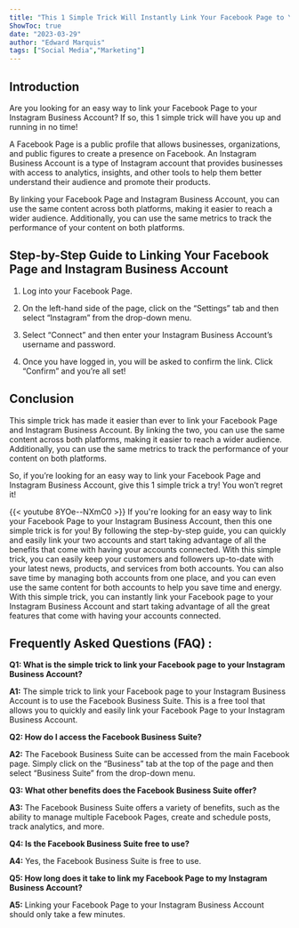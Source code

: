 ```yaml
---
title: "This 1 Simple Trick Will Instantly Link Your Facebook Page to Your Instagram Business Account!"
ShowToc: true 
date: "2023-03-29"
author: "Edward Marquis" 
tags: ["Social Media","Marketing"]
---
```

## Introduction

Are you looking for an easy way to link your Facebook Page to your Instagram Business Account? If so, this 1 simple trick will have you up and running in no time!

A Facebook Page is a public profile that allows businesses, organizations, and public figures to create a presence on Facebook. An Instagram Business Account is a type of Instagram account that provides businesses with access to analytics, insights, and other tools to help them better understand their audience and promote their products.

By linking your Facebook Page and Instagram Business Account, you can use the same content across both platforms, making it easier to reach a wider audience. Additionally, you can use the same metrics to track the performance of your content on both platforms.

## Step-by-Step Guide to Linking Your Facebook Page and Instagram Business Account

1. Log into your Facebook Page.

2. On the left-hand side of the page, click on the “Settings” tab and then select “Instagram” from the drop-down menu.

3. Select “Connect” and then enter your Instagram Business Account’s username and password.

4. Once you have logged in, you will be asked to confirm the link. Click “Confirm” and you’re all set!

## Conclusion

This simple trick has made it easier than ever to link your Facebook Page and Instagram Business Account. By linking the two, you can use the same content across both platforms, making it easier to reach a wider audience. Additionally, you can use the same metrics to track the performance of your content on both platforms.

So, if you’re looking for an easy way to link your Facebook Page and Instagram Business Account, give this 1 simple trick a try! You won’t regret it!

{{< youtube 8YOe--NXmC0 >}} 
If you're looking for an easy way to link your Facebook Page to your Instagram Business Account, then this one simple trick is for you! By following the step-by-step guide, you can quickly and easily link your two accounts and start taking advantage of all the benefits that come with having your accounts connected. With this simple trick, you can easily keep your customers and followers up-to-date with your latest news, products, and services from both accounts. You can also save time by managing both accounts from one place, and you can even use the same content for both accounts to help you save time and energy. With this simple trick, you can instantly link your Facebook page to your Instagram Business Account and start taking advantage of all the great features that come with having your accounts connected.

## Frequently Asked Questions (FAQ) :
**Q1: What is the simple trick to link your Facebook page to your Instagram Business Account?**

**A1:** The simple trick to link your Facebook page to your Instagram Business Account is to use the Facebook Business Suite. This is a free tool that allows you to quickly and easily link your Facebook Page to your Instagram Business Account. 

**Q2: How do I access the Facebook Business Suite?**

**A2:** The Facebook Business Suite can be accessed from the main Facebook page. Simply click on the “Business” tab at the top of the page and then select “Business Suite” from the drop-down menu. 

**Q3: What other benefits does the Facebook Business Suite offer?**

**A3:** The Facebook Business Suite offers a variety of benefits, such as the ability to manage multiple Facebook Pages, create and schedule posts, track analytics, and more. 

**Q4: Is the Facebook Business Suite free to use?**

**A4:** Yes, the Facebook Business Suite is free to use. 

**Q5: How long does it take to link my Facebook Page to my Instagram Business Account?**

**A5:** Linking your Facebook Page to your Instagram Business Account should only take a few minutes.


